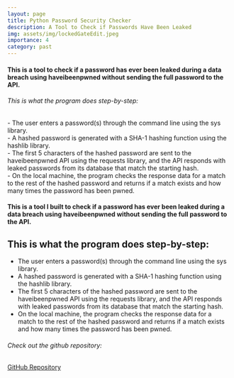```yaml
---
layout: page
title: Python Password Security Checker
description: A Tool to Check if Passwords Have Been Leaked
img: assets/img/lockedGateEdit.jpeg
importance: 4
category: past
---
```


<div class="row">
    <div class="col-12 mt-3 mt-md-0">

<h4>This is a tool to check if a password has ever been leaked during a data breach using haveibeenpwned without sending the full password to the API.</h4>
    
<h6>This is what the program does step-by-step:</h6>
<p>
- The user enters a password(s) through the command line using the sys library.
<br>
- A hashed password is generated with a SHA-1 hashing function using the hashlib library.
<br>
- The first 5 characters of the hashed password are sent to the haveibeenpwned API using the requests library, and the API responds with leaked passwords from its database that match the starting hash.
<br>
- On the local machine, the program checks the response data for a match to the rest of the hashed password and returns if a match exists and how many times the password has been pwned.
</p>

#### This is a tool I built to check if a password has ever been leaked during a data breach using haveibeenpwned without sending the full password to the API.

## This is what the program does step-by-step:

- The user enters a password(s) through the command line using the sys library.
- A hashed password is generated with a SHA-1 hashing function using the hashlib library.
- The first 5 characters of the hashed password are sent to the haveibeenpwned API using the requests library, and the API responds with leaked passwords from its database that match the starting hash.
- On the local machine, the program checks the response data for a match to the rest of the hashed password and returns if a match exists and how many times the password has been pwned.

<h6>Check out the github repository:</h6>
<a href="https://github.com/kdhenderson/password_checker" title="" class="btn btn-default">GitHub Repository</a>

</div>

